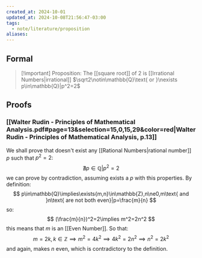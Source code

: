 ```yaml
---
created_at: 2024-10-01
updated_at: 2024-10-08T21:56:47-03:00
tags:
  - note/literature/proposition
aliases: 
---
```

## Formal

> [!important] Proposition: The [[square root]] of 2 is [[Irrational Numbers|irrational]]
> $\sqrt2\notin\mathbb{Q}\text{ or }\nexists p\in\mathbb{Q}|p^2=2$

## Proofs

### [[Walter Rudin - Principles of Mathematical Analysis.pdf#page=13&selection=15,0,15,29&color=red|Walter Rudin - Principles of Mathematical Analysis, p.13]]

We shall prove that doesn't exist any [[Rational Numbers|rational number]] $p$ such that $p^2=2$:
$$
\nexists p\in\mathbb{Q}|p^2=2
$$
we can prove by contradiction, assuming exists a $p$ with this properties. By definition:
$$
p\in\mathbb{Q}\implies\exists{m,n}\in\mathbb{Z},n\ne0,m\text{ and }n\text{ are not both even}|p=\frac{m}{n}
$$
so:
$$
(\frac{m}{n})^2=2\implies m^2=2n^2
$$
this means that $m$ is an [[Even Number]]. So that:
$$
m=2k,k\in\mathbb{Z}\implies m^2=4k^2\implies 4k^2=2n^2\implies n^2=2k^2
$$
and again, makes $n$ even, which is contradictory to the definition.